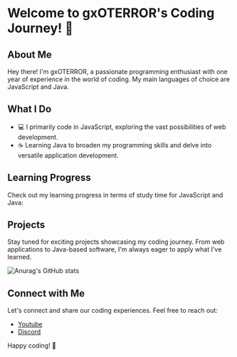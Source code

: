 
# Welcome to gxOTERROR's Coding Journey! 👋

## About Me

Hey there! I'm gxOTERROR, a passionate programming enthusiast with one year of experience in the world of coding. My main languages of choice are JavaScript and Java.

## What I Do

- 💻 I primarily code in JavaScript, exploring the vast possibilities of web development.
- ☕ Learning Java to broaden my programming skills and delve into versatile application development.

## Learning Progress

Check out my learning progress in terms of study time for JavaScript and Java:

## Projects

Stay tuned for exciting projects showcasing my coding journey. From web applications to Java-based software, I'm always eager to apply what I've learned.

![Anurag's GitHub stats](https://github-readme-stats.vercel.app/api?username=gxOTERROR&show_icons=true&theme=transparent)

## Connect with Me

Let's connect and share our coding experiences. Feel free to reach out:
- [Youtube](https://youtube.com/@gxOTERROR?si=wCuhBZTDVqMvcEsA)
- [Discord](.gxoterror)
  
Happy coding! 🚀
